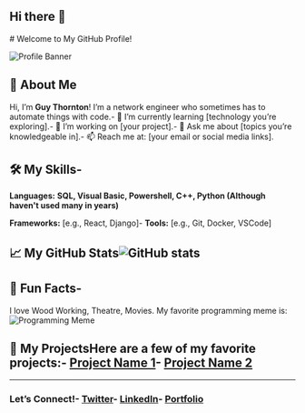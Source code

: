 ## Hi there 👋

<!--
**ThorntonGT/ThorntonGT** is a ✨ _special_ ✨ repository because its `README.md` (this file) appears on your GitHub profile.

Here are some ideas to get you started:

- 🔭 I’m currently working on ...
- 🌱 I’m currently learning ...
- 👯 I’m looking to collaborate on ...
- 🤔 I’m looking for help with ...
- 💬 Ask me about ...
- 📫 How to reach me: ...
- 😄 Pronouns: ...
- ⚡ Fun fact: ...
--># Welcome to My GitHub Profile!
![Profile Banner](https://via.placeholder.com/1200x300?text=Your+Awesome+Banner+Here)

## 👋 About Me
 Hi, I’m **Guy Thornton**! I’m a network engineer who sometimes has to automate things with code.- 🌱 I’m currently learning [technology you’re exploring].- 🔭 I’m working on [your project].- 💬 Ask me about [topics you’re knowledgeable in].- 📫 Reach me at: [your email or social media links].

## 🛠️ My Skills-
 **Languages:** **SQL, Visual Basic, Powershell, C++, Python (Although haven't used many in years)**

 **Frameworks:** [e.g., React, Django]- **Tools:** [e.g., Git, Docker, VSCode]
## 📈 My GitHub Stats![GitHub stats](https://github-readme-stats.vercel.app/api?username=YourUsername&show_icons=true&theme=radical)

## 🌟 Fun Facts- 
I love Wood Working, Theatre, Movies. 
My favorite programming meme is:
![Programming Meme](https://via.placeholder.com/400x200?text=Insert+Your+Meme+Here)
## 📂 My ProjectsHere are a few of my favorite projects:- [Project Name 1](https://github.com/YourUsername/Project1)- [Project Name 2](https://github.com/YourUsername/Project2)

---
### Let’s Connect!- [Twitter](https://twitter.com/yourhandle)- [LinkedIn](https://linkedin.com/in/yourprofile)- [Portfolio](https://yourportfolio.com)
